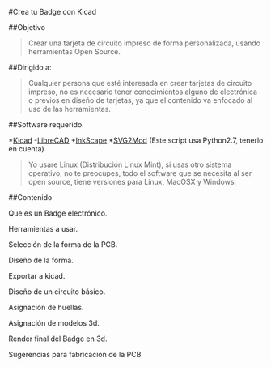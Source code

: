 
#Crea tu Badge con Kicad

##Objetivo

>Crear una tarjeta de circuito impreso de forma personalizada, usando herramientas Open Source.

##Dirigido a:

>Cualquier persona que esté interesada en crear tarjetas de circuito impreso, no es necesario tener conocimientos alguno de electrónica o previos en diseño de tarjetas, ya que el contenido va enfocado al uso de las herramientas.

##Software requerido.

*[Kicad](http://kicad-pcb.org/) 
-[LibreCAD](https://librecad.org/) 
+[InkScape](https://inkscape.org/) 
*[SVG2Mod](https://github.com/mtl/svg2mod) (Este script usa Python2.7, tenerlo en cuenta) 

>Yo usare Linux (Distribución Linux Mint), si usas otro sistema operativo, no te preocupes, todo el software que se necesita al ser open source, tiene versiones para Linux, MacOSX y Windows.

##Contenido

Que es un Badge electrónico. 

Herramientas a usar. 

Selección de la forma de la PCB. 

Diseño de la forma. 

Exportar a kicad. 

Diseño de un circuito básico. 

Asignación de huellas. 

Asignación de modelos 3d. 

Render final del Badge en 3d. 

Sugerencias para fabricación de la PCB 